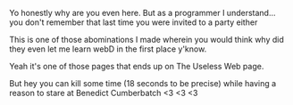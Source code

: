 Yo honestly why are you even here. But as a programmer I understand... you don't remember that last time you were invited to a party either

This is one of those abominations I made wherein you would think why did they even let me learn webD in the first place y'know.

Yeah it's one of those pages that ends up on The Useless Web page. 

But hey you can kill some time (18 seconds to be precise) while having a reason to stare at Benedict Cumberbatch <3 <3 <3 


